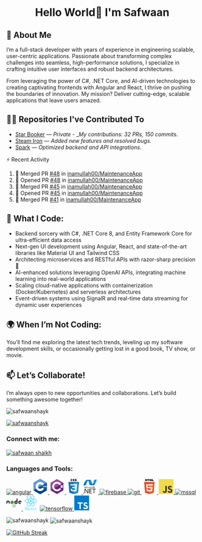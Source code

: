 <h1 align="center">Hello World👋 I'm Safwaan</h1>
<h2>🌟 About Me</h2>
<p>
I’m a full-stack developer with years of experience in engineering scalable, user-centric applications. Passionate about transforming complex challenges into seamless, high-performance solutions, I specialize in crafting intuitive user interfaces and robust backend architectures.  
</p>
<p>
From leveraging the power of C#, .NET Core, and AI-driven technologies to creating captivating frontends with Angular and React, I thrive on pushing the boundaries of innovation. My mission? Deliver cutting-edge, scalable applications that leave users amazed.
</p>

<h2>👨‍💻 Repositories I've Contributed To</h2>

- [Star Booker](https://github.com/CloudVisionExtenral/Celebrity-BackEnd) — _Private_ - __My contributions: 32 PRs, 150 commits._
- [Steam Iron](https://github.com/GokuMUI12/SteamIronBackend) — _Added new features and resolved bugs._
- [Spark](https://github.com/SafwaanShayk/Spark) — _Optimized backend and API integrations._

:zap: Recent Activity

<!--START_SECTION:activity-->

1. 🎉 Merged PR [#48](https://github.com/inamullah00/MaintenanceApp/pull/48) in [inamullah00/MaintenanceApp](https://github.com/inamullah00/MaintenanceApp)
2. 💪 Opened PR [#48](https://github.com/inamullah00/MaintenanceApp/pull/48) in [inamullah00/MaintenanceApp](https://github.com/inamullah00/MaintenanceApp)
3. 🎉 Merged PR [#45](https://github.com/inamullah00/MaintenanceApp/pull/45) in [inamullah00/MaintenanceApp](https://github.com/inamullah00/MaintenanceApp)
4. 💪 Opened PR [#45](https://github.com/inamullah00/MaintenanceApp/pull/45) in [inamullah00/MaintenanceApp](https://github.com/inamullah00/MaintenanceApp)
5. 🎉 Merged PR [#41](https://github.com/inamullah00/MaintenanceApp/pull/41) in [inamullah00/MaintenanceApp](https://github.com/inamullah00/MaintenanceApp)
<!--END_SECTION:activity-->

<h2>🔧 What I Code:</h2>
<ul>
    <li>Backend sorcery with C#, .NET Core 8, and Entity Framework Core for ultra-efficient data access</li>
    <li>Next-gen UI development using Angular, React, and state-of-the-art libraries like Material UI and Tailwind CSS</li>
    <li>Architecting microservices and RESTful APIs with razor-sharp precision 🚀</li>
    <li>AI-enhanced solutions leveraging OpenAI APIs, integrating machine learning into real-world applications</li>
    <li>Scaling cloud-native applications with containerization (Docker/Kubernetes) and serverless architectures</li>
    <li>Event-driven systems using SignalR and real-time data streaming for dynamic user experiences</li>
</ul>

<h2>🌍 When I’m Not Coding:</h2>
<p>
    You’ll find me exploring the latest tech trends, leveling up my software development skills, or occasionally getting lost in a good book, TV show, or movie.
</p>

<h2>📫 Let’s Collaborate!</h2>
<p>
    I’m always open to new opportunities and collaborations. Let’s build something awesome together!
</p>

<p align="left"> <img src="https://komarev.com/ghpvc/?username=safwaanshayk&label=Profile%20views&color=0e75b6&style=flat" alt="safwaanshayk" /> </p>

<p align="left"> <a href="https://github.com/ryo-ma/github-profile-trophy"><img src="https://github-profile-trophy.vercel.app/?username=safwaanshayk" alt="safwaanshayk" /></a> </p>

<h3 align="left">Connect with me:</h3>
<p align="left">
<a href="https://www.linkedin.com/in/safwaan-shaikh-3367b0200" target="blank"><img align="center" src="https://raw.githubusercontent.com/rahuldkjain/github-profile-readme-generator/master/src/images/icons/Social/linked-in-alt.svg" alt="safwaan shaikh" height="30" width="40" /></a>
</p>

<h3 align="left">Languages and Tools:</h3>
<p align="left"> <a href="https://angular.io" target="_blank" rel="noreferrer"> <img src="https://angular.io/assets/images/logos/angular/angular.svg" alt="angular" width="40" height="40"/> </a> <a href="https://www.w3schools.com/cpp/" target="_blank" rel="noreferrer"> <img src="https://raw.githubusercontent.com/devicons/devicon/master/icons/cplusplus/cplusplus-original.svg" alt="cplusplus" width="40" height="40"/> </a> <a href="https://www.w3schools.com/cs/" target="_blank" rel="noreferrer"> <img src="https://raw.githubusercontent.com/devicons/devicon/master/icons/csharp/csharp-original.svg" alt="csharp" width="40" height="40"/> </a> <a href="https://www.w3schools.com/css/" target="_blank" rel="noreferrer"> <img src="https://raw.githubusercontent.com/devicons/devicon/master/icons/css3/css3-original-wordmark.svg" alt="css3" width="40" height="40"/> </a> <a href="https://dotnet.microsoft.com/" target="_blank" rel="noreferrer"> <img src="https://raw.githubusercontent.com/devicons/devicon/master/icons/dot-net/dot-net-original-wordmark.svg" alt="dotnet" width="40" height="40"/> </a> <a href="https://firebase.google.com/" target="_blank" rel="noreferrer"> <img src="https://www.vectorlogo.zone/logos/firebase/firebase-icon.svg" alt="firebase" width="40" height="40"/> </a> <a href="https://git-scm.com/" target="_blank" rel="noreferrer"> <img src="https://www.vectorlogo.zone/logos/git-scm/git-scm-icon.svg" alt="git" width="40" height="40"/> </a> <a href="https://www.w3.org/html/" target="_blank" rel="noreferrer"> <img src="https://raw.githubusercontent.com/devicons/devicon/master/icons/html5/html5-original-wordmark.svg" alt="html5" width="40" height="40"/> </a> <a href="https://developer.mozilla.org/en-US/docs/Web/JavaScript" target="_blank" rel="noreferrer"> <img src="https://raw.githubusercontent.com/devicons/devicon/master/icons/javascript/javascript-original.svg" alt="javascript" width="40" height="40"/> </a> <a href="https://www.microsoft.com/en-us/sql-server" target="_blank" rel="noreferrer"> <img src="https://www.svgrepo.com/show/303229/microsoft-sql-server-logo.svg" alt="mssql" width="40" height="40"/> </a> <a href="https://nodejs.org" target="_blank" rel="noreferrer"> <img src="https://raw.githubusercontent.com/devicons/devicon/master/icons/nodejs/nodejs-original-wordmark.svg" alt="nodejs" width="40" height="40"/> </a> <img src="https://raw.githubusercontent.com/devicons/devicon/master/icons/react/react-original-wordmark.svg" alt="react" width="40" height="40"/> </a> <a href="https://www.tensorflow.org" target="_blank" rel="noreferrer"> <img src="https://www.vectorlogo.zone/logos/tensorflow/tensorflow-icon.svg" alt="tensorflow" width="40" height="40"/> </a> <a href="https://www.typescriptlang.org/" target="_blank" rel="noreferrer"> <img src="https://raw.githubusercontent.com/devicons/devicon/master/icons/typescript/typescript-original.svg" alt="typescript" width="40" height="40"/> </a> </p>

<p><img align="left" src="https://github-readme-stats.vercel.app/api/top-langs?username=safwaanshayk&show_icons=true&theme=dark&locale=en&layout=compact" alt="safwaanshayk" /></p>

<p>&nbsp;<img align="center" src="https://github-readme-stats-card-safwaanshayks-projects.vercel.app/api?username=safwaanshayk&include_all_commits=true&show_icons=true&theme=dark&locale=en" alt="safwaanshayk" /></p>

<a href="https://git.io/streak-stats"><img src="https://github-readme-streak-stats-git-main-safwaanshayks-projects.vercel.app?user=safwaanshayk&theme=dark" alt="GitHub Streak" /></a>
